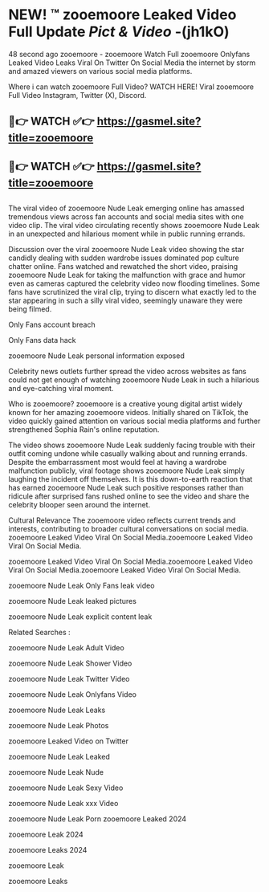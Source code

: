 # NEW! ™ zooemoore Leaked Video Full Update *Pict & Video* -(jh1kO)
48 second ago zooemoore - zooemoore Watch Full zooemoore Onlyfans Leaked Video Leaks Viral On Twitter On Social Media the internet by storm and amazed viewers on various social media platforms.

Where i can watch zooemoore Full Video? WATCH HERE! Viral zooemoore Full Video Instagram, Twitter (X), Discord.

## 🔴👉 WATCH ✅👉 https://gasmel.site?title=zooemoore
## 🔴👉 WATCH ✅👉 https://gasmel.site?title=zooemoore
##

The viral video of zooemoore Nude Leak emerging online has amassed tremendous views across fan accounts and social media sites with one video clip. The viral video circulating recently shows zooemoore Nude Leak in an unexpected and hilarious moment while in public running errands.


Discussion over the viral zooemoore Nude Leak video showing the star candidly dealing with sudden wardrobe issues dominated pop culture chatter online. Fans watched and rewatched the short video, praising zooemoore Nude Leak for taking the malfunction with grace and humor even as cameras captured the celebrity video now flooding timelines. Some fans have scrutinized the viral clip, trying to discern what exactly led to the star appearing in such a silly viral video, seemingly unaware they were being filmed.


Only Fans account breach

Only Fans data hack

zooemoore Nude Leak personal information exposed

Celebrity news outlets further spread the video across websites as fans could not get enough of watching zooemoore Nude Leak in such a hilarious and eye-catching viral moment.


Who is zooemoore? zooemoore is a creative young digital artist widely known for her amazing zooemoore videos. Initially shared on TikTok, the video quickly gained attention on various social media platforms and further strengthened Sophia Rain's online reputation.

The video shows zooemoore Nude Leak suddenly facing trouble with their outfit coming undone while casually walking about and running errands. Despite the embarrassment most would feel at having a wardrobe malfunction publicly, viral footage shows zooemoore Nude Leak simply laughing the incident off themselves. It is this down-to-earth reaction that has earned zooemoore Nude Leak such positive responses rather than ridicule after surprised fans rushed online to see the video and share the celebrity blooper seen around the internet.

Cultural Relevance The zooemoore video reflects current trends and interests, contributing to broader cultural conversations on social media.
zooemoore Leaked Video Viral On Social Media.zooemoore Leaked Video Viral On Social Media.

zooemoore Leaked Video Viral On Social Media.zooemoore Leaked Video Viral On Social Media.zooemoore Leaked Video Viral On Social Media.

zooemoore Nude Leak Only Fans leak video

zooemoore Nude Leak leaked pictures

zooemoore Nude Leak explicit content leak

Related Searches :


zooemoore Nude Leak Adult Video

zooemoore Nude Leak Shower Video

zooemoore Nude Leak Twitter Video

zooemoore Nude Leak Onlyfans Video

zooemoore Nude Leak Leaks

zooemoore Nude Leak Photos

zooemoore Leaked Video on Twitter

zooemoore Nude Leak Leaked

zooemoore Nude Leak Nude

zooemoore Nude Leak Sexy Video

zooemoore Nude Leak xxx Video

zooemoore Nude Leak Porn
zooemoore Leaked 2024

zooemoore Leak 2024

zooemoore Leaks 2024

zooemoore Leak

zooemoore Leaks
